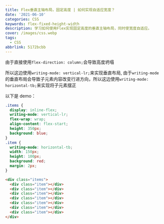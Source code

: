 ```yaml
---
title: Flex垂直主轴布局，固定高度 | 如何实现自适应宽度？
date: '2021-06-10'
categories: CSS
keywords: flex-fixed-height-width
description: 学习如何使用Flex实现固定高度的垂直主轴布局，同时使宽度自适应。
cover: /images/css.webp
tags:
  - CSS
abbrlink: 5172bcbb
---
```


由于直接使用`flex-direction: column;`会导致高度坍塌

所以这边使用`writing-mode: vertical-lr;`来实现垂直布局, 由于`writing-mode`的垂直布局会导致子元素内容改变行进方向，所以这边使用`writing-mode: horizontal-tb;`来实现将子元素摆正

以下是 demo：

```css
.items {
  display: inline-flex;
  writing-mode: vertical-lr;
  flex-wrap: wrap;
  align-content: flex-start;
  height: 350px;
  background: blue;
}
.item {
  writing-mode: horizontal-tb;
  width: 150px;
  height: 100px;
  background: red;
  margin: 2px;
}
```

```html
<div class="items">
  <div class="item"></div>
  <div class="item"></div>
  <div class="item"></div>
  <div class="item"></div>
  <div class="item"></div>
  <div class="item"></div>
  <div class="item"></div>
</div>
```
